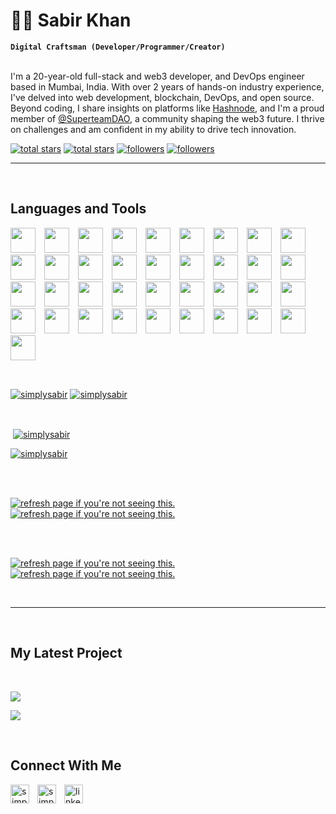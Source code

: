 <h1>🐱‍🚀 Sabir Khan</h1>  


**`Digital Craftsman (Developer/Programmer/Creator)`**  
<br />
<p align="left">
I'm a 20-year-old full-stack and web3 developer, and DevOps engineer based in Mumbai, India. With over 2 years of hands-on industry experience, I've delved into web development, blockchain, DevOps, and open source. Beyond coding, I share insights on platforms like <a href="https://simplysabir.hashnode.dev/" target="_blank">Hashnode</a>, and I'm a proud member of <a href="https://twitter.com/superteamdao" target="_blank">@SuperteamDAO</a>, a community shaping the web3 future. I thrive on challenges and am confident in my ability to drive tech innovation.
</p>

<p align="left"> 
  <a href="https://github.com/simplysabir?tab=repositories&sort=stargazers#gh-light-mode-only">
    <img alt="total stars" title="Total stars on GitHub" src="https://custom-icon-badges.demolab.com/github/stars/simplysabir?color=3ea97d&style=for-the-badge&labelColor=40b682&logo=star#gh-light-mode-only"/></a>
  
  <a href="https://github.com/simplysabir?tab=repositories&sort=stargazers#gh-dark-mode-only">
    <img alt="total stars" title="Total stars on GitHub" src="https://custom-icon-badges.demolab.com/github/stars/simplysabir?color=c691e9&style=for-the-badge&labelColor=655489&logo=star#gh-dark-mode-only"/></a>
  
  <a href="https://github.com/simplysabir?tab=followers#gh-light-mode-only">
    <img alt="followers" title="Follow me on Github" src="https://custom-icon-badges.demolab.com/github/followers/simplysabir?color=2c4954&labelColor=2c3e50&style=for-the-badge&logo=person-add&label=Follow&logoColor=white#gh-light-mode-only"/></a>
    
  <a href="https://github.com/simplysabir?tab=followers#gh-dark-mode-only">
    <img alt="followers" title="Follow me on Github" src="https://custom-icon-badges.demolab.com/github/followers/simplysabir?color=f9e692&labelColor=f9e692&style=for-the-badge&logo=person-add&label=Follow&logoColor=white#gh-dark-mode-only"/></a>
</p>

---
<br />
<h2>Languages and Tools</h2> 
<p align="left">
<img width="40px" style="padding-right: 10px;" src="https://skillicons.dev/icons?i=js"  />
<img width="40px" style="padding-right: 10px;" src="https://skillicons.dev/icons?i=html"  />
<img width="40px" style="padding-right: 10px;" src="https://skillicons.dev/icons?i=css"  />
<img width="40px" style="padding-right: 10px;" src="https://skillicons.dev/icons?i=bootstrap"  />
<img width="40px" style="padding-right: 10px;" src="https://skillicons.dev/icons?i=c"  />
<img width="40px" style="padding-right: 10px;" src="https://skillicons.dev/icons?i=cpp"  />
<img width="40px" style="padding-right: 10px;" src="https://skillicons.dev/icons?i=express"  />
<img width="40px" style="padding-right: 10px;" src="https://skillicons.dev/icons?i=nest"  />
<img width="40px" style="padding-right: 10px;" src="https://skillicons.dev/icons?i=figma"  />
<img width="40px" style="padding-right: 10px;" src="https://skillicons.dev/icons?i=git"  />
<img width="40px" style="padding-right: 10px;" src="https://skillicons.dev/icons?i=github"  />
<img width="40px" style="padding-right: 10px;" src="https://skillicons.dev/icons?i=java"  />
<img width="40px" style="padding-right: 10px;" src="https://skillicons.dev/icons?i=mongodb"  />
<img width="40px" style="padding-right: 10px;" src="https://skillicons.dev/icons?i=mysql"  />
<img width="40px" style="padding-right: 10px;" src="https://skillicons.dev/icons?i=postgres"  />
<img width="40px" style="padding-right: 10px;" src="https://skillicons.dev/icons?i=redis"  />
<img width="40px" style="padding-right: 10px;" src="https://skillicons.dev/icons?i=linux"  />
<img width="40px" style="padding-right: 10px;" src="https://skillicons.dev/icons?i=nextjs"  />
<img width="40px" style="padding-right: 10px;" src="https://skillicons.dev/icons?i=react"  />
<img width="40px" style="padding-right: 10px;" src="https://skillicons.dev/icons?i=solidity"  />
<img width="40px" style="padding-right: 10px;" src="https://skillicons.dev/icons?i=tailwind"  />
<img width="40px" style="padding-right: 10px;" src="https://skillicons.dev/icons?i=vscode"  />
<img width="40px" style="padding-right: 10px;" src="https://skillicons.dev/icons?i=bash"  />
<img width="40px" style="padding-right: 10px;" src="https://skillicons.dev/icons?i=firebase"  />
<img width="40px" style="padding-right: 10px;" src="https://skillicons.dev/icons?i=supabase"  />
<img width="40px" style="padding-right: 10px;" src="https://skillicons.dev/icons?i=aws"  />
<img width="40px" style="padding-right: 10px;" src="https://skillicons.dev/icons?i=docker"  />
<img width="40px" style="padding-right: 10px;" src="https://skillicons.dev/icons?i=nginx"  />
<img width="40px" style="padding-right: 10px;" src="https://skillicons.dev/icons?i=jest"  />
<img width="40px" style="padding-right: 10px;" src="https://skillicons.dev/icons?i=md"  />
<img width="40px" style="padding-right: 10px;" src="https://skillicons.dev/icons?i=nodejs"  />
<img width="40px" style="padding-right: 10px;" src="https://skillicons.dev/icons?i=postman"  />
<img width="40px" style="padding-right: 10px;" src="https://skillicons.dev/icons?i=prisma"  />
<img width="40px" style="padding-right: 10px;" src="https://skillicons.dev/icons?i=redux"  />
<img width="40px" style="padding-right: 10px;" src="https://skillicons.dev/icons?i=rust"  />
<img width="40px" style="padding-right: 10px;" src="https://skillicons.dev/icons?i=sass"  />
<img width="40px" style="padding-right: 10px;" src="https://skillicons.dev/icons?i=ts"  />

</p>
<br />

<p><a href="https://github.com/simplysabir#gh-dark-mode-only" target="_blank"><img align="center" src="https://github-readme-stats-git-master-simplysabir.vercel.app/api/top-langs/?username=simplysabir&langs_count=6&show_icon=true&layout=compact&theme=nightowl#gh-dark-mode-only" alt="simplysabir" /></a>
  <a href="https://github.com/simplysabir#gh-light-mode-only" target="_blank"><img align="center" src="https://github-readme-stats-git-master-simplysabir.vercel.app/api/top-langs/?username=simplysabir&langs_count=6&show_icon=true&layout=compact&theme=vue#gh-light-mode-only" alt="simplysabir" /></a>
</p>

<br />

<p>&nbsp;<a href="https://github.com/simplysabir#gh-dark-mode-only" target="_blank"><img align="center" src="https://github-readme-stats-git-master-simplysabir.vercel.app/api?username=simplysabir&count_private=true&show_icons=true&theme=nightowl#gh-dark-mode-only" alt="simplysabir" /></a>

<a href="https://github.com/simplysabir#gh-light-mode-only" target="_blank"><img align="center" src="https://github-readme-stats-git-master-simplysabir.vercel.app/api?username=simplysabir&count_private=true&show_icons=true&theme=vue#gh-light-mode-only" alt="simplysabir" /></a>
</p> 
<br>
<br />

<p><a href="https://github.com/simplysabir#gh-dark-mode-only" target="_blank"><img align="center" src="https://github-readme-streak-stats-seven-chi.vercel.app?user=simplysabir&theme=nightowl#gh-dark-mode-only" alt="refresh page if you're not seeing this." /></a>
<a href="https://github.com/simplysabir#gh-light-mode-only" target="_blank"><img align="center" src="https://github-readme-streak-stats-seven-chi.vercel.app?user=simplysabir&theme=vue#gh-light-mode-only" alt="refresh page if you're not seeing this." /></a></p>
<br/>
<br />

<p><a href="https://github.com/simplysabir#gh-dark-mode-only" target="_blank"><img align="center" src="https://github-readme-activity-graph.vercel.app/graph?username=simplysabir&theme=nightowl#gh-dark-mode-only" alt="refresh page if you're not seeing this." /></a>
<a href="https://github.com/simplysabir#gh-light-mode-only" target="_blank"><img align="center" src="https://github-readme-activity-graph.vercel.app/graph?username=simplysabir&theme=vue#gh-light-mode-only" alt="refresh page if you're not seeing this." /></a></p>
<br/>

---

<br />
<h2>My Latest Project</h2> 
<br />
<p><a href="https://github.com/simplysabir/web-server#gh-dark-mode-only" target="_blank"><img align="center" src="https://github-readme-stats-git-master-simplysabir.vercel.app/api/pin/?username=simplysabir&repo=web-server&theme=nightowl&show_owner=true#gh-dark-mode-only"/></a></p>
<p><a href="https://github.com/simplysabir/web-server#gh-light-mode-only" target="_blank"><img align="center" src="https://github-readme-stats-git-master-simplysabir.vercel.app/api/pin/?username=simplysabir&repo=web-server&theme=vue&show_owner=true#gh-light-mode-only"/></a></p>
<br />

<h2>Connect With Me</h2> 
<p align="left">
<a href="https://twitter.com/simplysabir_" target="_blank"><img align="left" width="30px" style="padding-right:10px;" src="https://raw.githubusercontent.com/rahuldkjain/github-profile-readme-generator/master/src/images/icons/Social/twitter.svg" alt="simplysabir_" /></a>
<a href="https://instagram.com/simplysabir" target="_blank"><img align="left" width="30px" style="padding-right:10px" src="https://raw.githubusercontent.com/rahuldkjain/github-profile-readme-generator/master/src/images/icons/Social/instagram.svg" alt="simplysabir" /></a>
<a href="https://www.linkedin.com/in/simplysabir/" target="_blank"><img align="left" alt="linkedin" width="30px" style="padding-right: 10px;" src="https://cdn.jsdelivr.net/gh/devicons/devicon/icons/linkedin/linkedin-original.svg" /></a>
</p>

